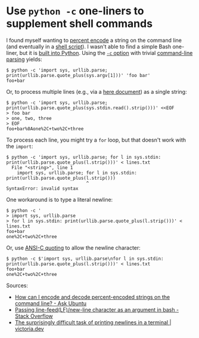 # Use `python -c` one-liners to supplement shell commands

I found myself wanting to [percent encode](https://en.wikipedia.org/wiki/Percent-encoding) a string on the command line (and eventually in a [shell script](https://github.com/bhrutledge/dotfiles/blob/master/src/.local/bin/gh-search-repos)). I wasn't able to find a simple Bash one-liner, but it is [built into Python](https://docs.python.org/3.3/library/urllib.parse.html?highlight=urlencode#url-quoting). Using the [`-c` option](https://docs.python.org/3/using/cmdline.html#cmdoption-c) with trivial [command-line parsing](https://docs.python.org/3/library/sys.html#sys.argv) yields:

```
$ python -c 'import sys, urllib.parse; print(urllib.parse.quote_plus(sys.argv[1]))' 'foo bar'
foo+bar
```

Or, to process multiple lines (e.g., via a [here document](https://en.wikipedia.org/wiki/Here_document)) as a single string:

```
$ python -c 'import sys, urllib.parse; print(urllib.parse.quote_plus(sys.stdin.read().strip()))' <<EOF
> foo bar
> one, two, three
> EOF
foo+bar%0Aone%2C+two%2C+three
```

To process each line, you might try a `for` loop, but that doesn't work with the `import`:

```
$ python -c 'import sys, urllib.parse; for l in sys.stdin: print(urllib.parse.quote_plus(l.strip()))' < lines.txt
  File "<string>", line 1
    import sys, urllib.parse; for l in sys.stdin: print(urllib.parse.quote_plus(l.strip()))
                              ^
SyntaxError: invalid syntax
```

One workaround is to type a literal newline:

```
$ python -c '
> import sys, urllib.parse
> for l in sys.stdin: print(urllib.parse.quote_plus(l.strip()))' < lines.txt
foo+bar
one%2C+two%2C+three
```

Or, use [ANSI-C quoting](https://www.gnu.org/software/bash/manual/html_node/ANSI_002dC-Quoting.html#ANSI_002dC-Quoting) to allow the newline character:

```
$ python -c $'import sys, urllib.parse\nfor l in sys.stdin: print(urllib.parse.quote_plus(l.strip()))' < lines.txt
foo+bar
one%2C+two%2C+three
```

Sources:

- [How can I encode and decode percent-encoded strings on the command line? - Ask Ubuntu](https://askubuntu.com/a/1110641)
- [Passing line-feed(LF)/new-line character as an argument in bash - Stack Overflow](https://stackoverflow.com/a/46886035/3188289)
- [The surprisingly difficult task of printing newlines in a terminal | victoria.dev](https://victoria.dev/blog/the-surprisingly-difficult-task-of-printing-newlines-in-a-terminal/)
